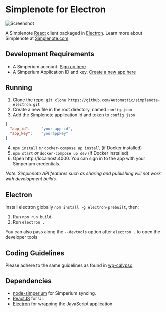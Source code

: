 # Simplenote for Electron

![Screenshot](https://simplenoteblog.files.wordpress.com/2016/03/simplenote-linux.png)

A Simplenote [React](https://facebook.github.io/react/) client packaged in [Electron](http://electron.atom.io). Learn more about Simplenote at [Simplenote.com](https://simplenote.com).

## Development Requirements
* A Simperium account. [Sign up here](https://simperium.com/signup/)
* A Simperium Application ID and key. [Create a new app here](https://simperium.com/app/new/)

## Running

1. Clone the repo: `git clone https://github.com/Automattic/simplenote-electron.git`
2. Create a new file in the root directory, named `config.json`
3. Add the Simplenote application id and token to `config.json`

```json
{
  "app_id":     "your-app-id",
  "app_key":    "yourappkey"
}
```

4. `npm install` _or_ `docker-compose up install` (if Docker installed)
5. `npm start` _or_ `docker-compose up dev` (if Docker installed)
6. Open http://localhost:4000. You can sign in to the app with your Simperium credentials.

_Note: Simplenote API features such as sharing and publishing will not work with development builds._

## Electron

Install electron globally `npm install -g electron-prebuilt`, then:

1. Run `npm run build`
2. Run `electron .`

You can also pass along the `--devtools` option after `electron .` to open the developer tools

## Coding Guidelines

Please adhere to the same guidelines as found in [wp-calypso](https://github.com/Automattic/wp-calypso/blob/master/docs/coding-guidelines.md).

## Dependencies

- [node-simperium](https://github.com/automattic/node-simperium) for Simperium syncing.
- [ReactJS](https://facebook.github.io/react/) for UI.
- [Electron](http://electron.atom.io) for wrapping the JavaScript application.
